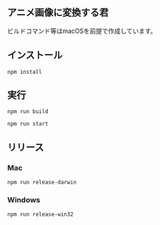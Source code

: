 ## アニメ画像に変換する君

ビルドコマンド等はmacOSを前提で作成しています。

## インストール
`npm install`


## 実行
`npm run build`

`npm run start`


## リリース

### Mac
`npm run release-darwin`

### Windows
`npm run release-win32`
